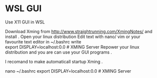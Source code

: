 # WSL GUI 
 Use X11 GUI in WSL 
 
 Download Xming from http://www.straightrunning.com/XmingNotes/  and install .
 Open your  linux distribution
 Edit text with nano/ vim or your favourite text editor in ~/.bashrc
 write     
 export DISPLAY=localhost:0.0 # XMING Server
 Repower your linux distribution and you are can use your GUI programs .
  
I recomand to make automaticall startup Xming .

nano ~/.bashrc
export DISPLAY=localhost:0.0 # XMING Server

